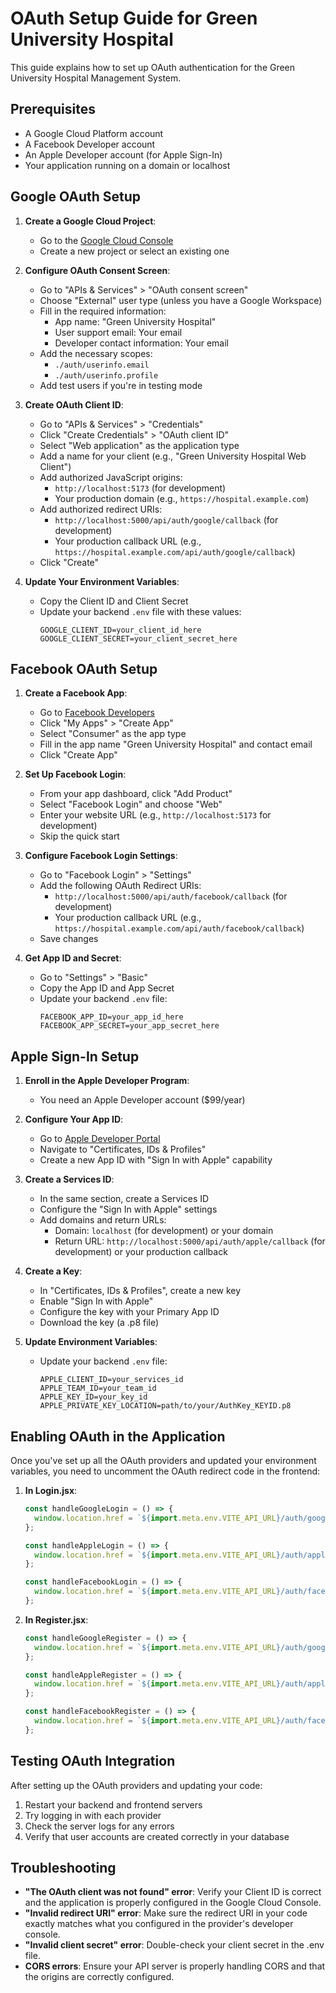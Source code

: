 # OAuth Setup Guide for Green University Hospital

This guide explains how to set up OAuth authentication for the Green University Hospital Management System.

## Prerequisites

- A Google Cloud Platform account
- A Facebook Developer account
- An Apple Developer account (for Apple Sign-In)
- Your application running on a domain or localhost

## Google OAuth Setup

1. **Create a Google Cloud Project**:
   - Go to the [Google Cloud Console](https://console.cloud.google.com/)
   - Create a new project or select an existing one

2. **Configure OAuth Consent Screen**:
   - Go to "APIs & Services" > "OAuth consent screen"
   - Choose "External" user type (unless you have a Google Workspace)
   - Fill in the required information:
     - App name: "Green University Hospital"
     - User support email: Your email
     - Developer contact information: Your email
   - Add the necessary scopes:
     - `./auth/userinfo.email`
     - `./auth/userinfo.profile`
   - Add test users if you're in testing mode

3. **Create OAuth Client ID**:
   - Go to "APIs & Services" > "Credentials"
   - Click "Create Credentials" > "OAuth client ID"
   - Select "Web application" as the application type
   - Add a name for your client (e.g., "Green University Hospital Web Client")
   - Add authorized JavaScript origins:
     - `http://localhost:5173` (for development)
     - Your production domain (e.g., `https://hospital.example.com`)
   - Add authorized redirect URIs:
     - `http://localhost:5000/api/auth/google/callback` (for development)
     - Your production callback URL (e.g., `https://hospital.example.com/api/auth/google/callback`)
   - Click "Create"

4. **Update Your Environment Variables**:
   - Copy the Client ID and Client Secret
   - Update your backend `.env` file with these values:
     ```
     GOOGLE_CLIENT_ID=your_client_id_here
     GOOGLE_CLIENT_SECRET=your_client_secret_here
     ```

## Facebook OAuth Setup

1. **Create a Facebook App**:
   - Go to [Facebook Developers](https://developers.facebook.com/)
   - Click "My Apps" > "Create App"
   - Select "Consumer" as the app type
   - Fill in the app name "Green University Hospital" and contact email
   - Click "Create App"

2. **Set Up Facebook Login**:
   - From your app dashboard, click "Add Product"
   - Select "Facebook Login" and choose "Web"
   - Enter your website URL (e.g., `http://localhost:5173` for development)
   - Skip the quick start

3. **Configure Facebook Login Settings**:
   - Go to "Facebook Login" > "Settings"
   - Add the following OAuth Redirect URIs:
     - `http://localhost:5000/api/auth/facebook/callback` (for development)
     - Your production callback URL (e.g., `https://hospital.example.com/api/auth/facebook/callback`)
   - Save changes

4. **Get App ID and Secret**:
   - Go to "Settings" > "Basic"
   - Copy the App ID and App Secret
   - Update your backend `.env` file:
     ```
     FACEBOOK_APP_ID=your_app_id_here
     FACEBOOK_APP_SECRET=your_app_secret_here
     ```

## Apple Sign-In Setup

1. **Enroll in the Apple Developer Program**:
   - You need an Apple Developer account ($99/year)

2. **Configure Your App ID**:
   - Go to [Apple Developer Portal](https://developer.apple.com/)
   - Navigate to "Certificates, IDs & Profiles"
   - Create a new App ID with "Sign In with Apple" capability

3. **Create a Services ID**:
   - In the same section, create a Services ID
   - Configure the "Sign In with Apple" settings
   - Add domains and return URLs:
     - Domain: `localhost` (for development) or your domain
     - Return URL: `http://localhost:5000/api/auth/apple/callback` (for development) or your production callback

4. **Create a Key**:
   - In "Certificates, IDs & Profiles", create a new key
   - Enable "Sign In with Apple"
   - Configure the key with your Primary App ID
   - Download the key (a .p8 file)

5. **Update Environment Variables**:
   - Update your backend `.env` file:
     ```
     APPLE_CLIENT_ID=your_services_id
     APPLE_TEAM_ID=your_team_id
     APPLE_KEY_ID=your_key_id
     APPLE_PRIVATE_KEY_LOCATION=path/to/your/AuthKey_KEYID.p8
     ```

## Enabling OAuth in the Application

Once you've set up all the OAuth providers and updated your environment variables, you need to uncomment the OAuth redirect code in the frontend:

1. **In Login.jsx**:
   ```javascript
   const handleGoogleLogin = () => {
     window.location.href = `${import.meta.env.VITE_API_URL}/auth/google?role=patient`;
   };
   
   const handleAppleLogin = () => {
     window.location.href = `${import.meta.env.VITE_API_URL}/auth/apple?role=patient`;
   };
   
   const handleFacebookLogin = () => {
     window.location.href = `${import.meta.env.VITE_API_URL}/auth/facebook?role=patient`;
   };
   ```

2. **In Register.jsx**:
   ```javascript
   const handleGoogleRegister = () => {
     window.location.href = `${import.meta.env.VITE_API_URL}/auth/google?role=${formData.role}`;
   };
   
   const handleAppleRegister = () => {
     window.location.href = `${import.meta.env.VITE_API_URL}/auth/apple?role=${formData.role}`;
   };
   
   const handleFacebookRegister = () => {
     window.location.href = `${import.meta.env.VITE_API_URL}/auth/facebook?role=${formData.role}`;
   };
   ```

## Testing OAuth Integration

After setting up the OAuth providers and updating your code:

1. Restart your backend and frontend servers
2. Try logging in with each provider
3. Check the server logs for any errors
4. Verify that user accounts are created correctly in your database

## Troubleshooting

- **"The OAuth client was not found" error**: Verify your Client ID is correct and the application is properly configured in the Google Cloud Console.
- **"Invalid redirect URI" error**: Make sure the redirect URI in your code exactly matches what you configured in the provider's developer console.
- **"Invalid client secret" error**: Double-check your client secret in the .env file.
- **CORS errors**: Ensure your API server is properly handling CORS and that the origins are correctly configured.
